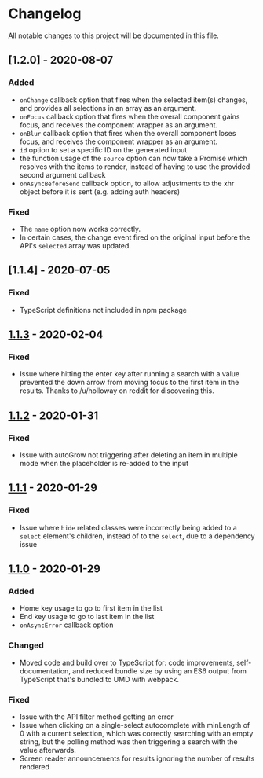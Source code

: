 # Changelog

All notable changes to this project will be documented in this file.

## [1.2.0] - 2020-08-07

### Added

-   `onChange` callback option that fires when the selected item(s) changes, and provides all selections in an array as an argument.
-   `onFocus` callback option that fires when the overall component gains focus, and receives the component wrapper as an argument.
-   `onBlur` callback option that fires when the overall component loses focus, and receives the component wrapper as an argument.
-   `id` option to set a specific ID on the generated input
-   the function usage of the `source` option can now take a Promise which resolves with the items to render, instead of having to use the provided second argument callback
-   `onAsyncBeforeSend` callback option, to allow adjustments to the xhr object before it is sent (e.g. adding auth headers)

### Fixed

-   The `name` option now works correctly.
-   In certain cases, the change event fired on the original input before the API's `selected` array was updated.

## [1.1.4] - 2020-07-05

### Fixed

-   TypeScript definitions not included in npm package

## [1.1.3] - 2020-02-04

### Fixed

-   Issue where hitting the enter key after running a search with a value prevented the down arrow from moving focus to the first item in the results. Thanks to /u/holloway on reddit for discovering this.

## [1.1.2] - 2020-01-31

### Fixed

-   Issue with autoGrow not triggering after deleting an item in multiple mode when the placeholder is re-added to the input

## [1.1.1] - 2020-01-29

### Fixed

-   Issue where `hide` related classes were incorrectly being added to a `select` element's children, instead of to the `select`, due to a dependency issue

## [1.1.0] - 2020-01-29

### Added

-   Home key usage to go to first item in the list
-   End key usage to go to last item in the list
-   `onAsyncError` callback option

### Changed

-   Moved code and build over to TypeScript for: code improvements, self-documentation, and reduced bundle size by using an ES6 output from TypeScript that's bundled to UMD with webpack.

### Fixed

-   Issue with the API filter method getting an error
-   Issue when clicking on a single-select autocomplete with minLength of 0 with a current selection, which was correctly searching with an empty string, but the polling method was then triggering a search with the value afterwards.
-   Screen reader announcements for results ignoring the number of results rendered

[1.1.3]: https://github.com/mynamesleon/aria-autocomplete/compare/v1.1.2...v1.1.3
[1.1.2]: https://github.com/mynamesleon/aria-autocomplete/compare/v1.1.1...v1.1.2
[1.1.1]: https://github.com/mynamesleon/aria-autocomplete/compare/v1.1.0...v1.1.1
[1.1.0]: https://github.com/mynamesleon/aria-autocomplete/compare/v1.0.0...v1.1.0
